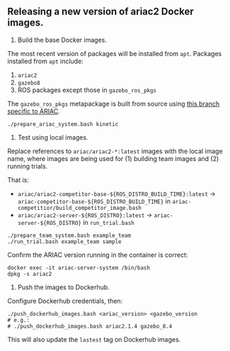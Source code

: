 ## Releasing a new version of ariac2 Docker images.

1. Build the base Docker images.

The most recent version of packages will be installed from `apt`.
Packages installed from `apt` include:
1. `ariac2`
1. `gazebo8`
1. ROS packages except those in `gazebo_ros_pkgs`

The `gazebo_ros_pkgs` metapackage is built from source using [this branch specific to ARIAC](https://github.com/ros-simulation/gazebo_ros_pkgs/tree/ariac-network-kinetic).

```
./prepare_ariac_system.bash kinetic
```

1. Test using local images.

Replace references to `ariac/ariac2-*:latest` images with the local image name, where images are being used for (1) building team images and (2) running trials.

That is:
- `ariac/ariac2-competitor-base-${ROS_DISTRO_BUILD_TIME}:latest` -> `ariac-competitor-base-${ROS_DISTRO_BUILD_TIME}` in `ariac-competitior/build_competitor_image.bash`
- `ariac/ariac2-server-${ROS_DISTRO}:latest` -> `ariac-server-${ROS_DISTRO}` in `run_trial.bash`

```
./prepare_team_system.bash example_team
./run_trial.bash example_team sample
```

Confirm the ARIAC version running in the container is correct:
```
docker exec -it ariac-server-system /bin/bash
dpkg -s ariac2
```

1. Push the images to Dockerhub.

Configure Dockerhub credentials, then:

```
./push_dockerhub_images.bash <ariac_version> <gazebo_version
# e.g.:
# ./push_dockerhub_images.bash ariac2.1.4 gazebo_8.4
```

This will also update the `lastest` tag on Dockerhub images.
